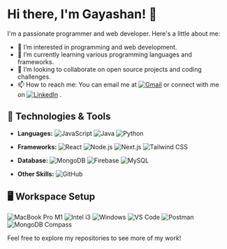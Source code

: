 
# Hi there, I'm Gayashan! 👋

I'm a passionate programmer and web developer. Here's a little about me:

- 👀 I’m interested in programming and web development.
- 🌱 I’m currently learning various programming languages and frameworks.
- 💞️ I’m looking to collaborate on open source projects and coding challenges.
- 📫 How to reach me: You can email me at [![Gmail](https://img.shields.io/badge/Gmail-red?style=flat-square&logo=gmail&logoColor=white)](mailto:mgayashan@gmail.com)
 or connect with me on [![LinkedIn](https://img.shields.io/badge/LinkedIn-Connect-blue?style=flat-square&logo=linkedin&logoColor=white)](https://www.linkedin.com/in/gayashanm/)
.

## 🔧 Technologies & Tools

- **Languages:**
![JavaScript](https://img.shields.io/badge/-JavaScript-yellow)
![Java](https://img.shields.io/badge/-Java-orange)
![Python](https://img.shields.io/badge/-Python-yellow)

- **Frameworks:**
![React](https://img.shields.io/badge/-React-blue)
![Node.js](https://img.shields.io/badge/-Node.js-green)
![Next.js](https://img.shields.io/badge/-Next.js-black)
![Tailwind CSS](https://img.shields.io/badge/-Tailwind_CSS-blueviolet)
- **Database:**
![MongoDB](https://img.shields.io/badge/MongoDB-green?style=flat-square&logo=mongodb&logoColor=white)
![Firebase](https://img.shields.io/badge/Firebase-yellow?style=flat-square&logo=firebase&logoColor=black)
![MySQL](https://img.shields.io/badge/MySQL-blue?style=flat-square&logo=mysql&logoColor=white)
- **Other Skills:**
![GitHub](https://img.shields.io/badge/GitHub-black?style=flat-square&logo=github&logoColor=white)


## 🖥️ Workspace Setup
![MacBook Pro M1](https://img.shields.io/badge/MacBook_Pro_M1-gray?style=flat-square&logo=apple&logoColor=white)
![Intel i3](https://img.shields.io/badge/Intel_i3_-blue?style=flat-square&logo=intel&logoColor=white)
![Windows](https://img.shields.io/badge/Windows-10-blue?style=flat-square&logo=windows&logoColor=white)
![VS Code](https://img.shields.io/badge/VS_Code-blue?style=flat-square&logo=visual-studio-code&logoColor=white)
![Postman](https://img.shields.io/badge/Postman-gray?style=flat-square&logo=postman&logoColor=orange)
![MongoDB Compass](https://img.shields.io/badge/MongoDB_Compass-green?style=flat-square&logo=mongodb&logoColor=white)


Feel free to explore my repositories to see more of my work!


<!---
kgayashan-dev/kgayashan-dev is a ✨ special ✨ repository because its `README.md` (this file) appears on your GitHub profile.
You can click the Preview link to take a look at your changes.
--->





